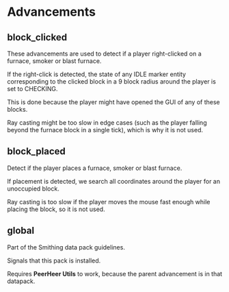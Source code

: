 # Advancements

## block_clicked
These advancements are used to detect if a player right-clicked on a furnace, smoker or blast furnace.

If the right-click is detected, the state of any IDLE marker entity corresponding to the clicked block in a 9 block radius around the player is set to CHECKING.

This is done because the player might have opened the GUI of any of these blocks.

Ray casting might be too slow in edge cases (such as the player falling beyond the furnace block in a single tick), which is why it is not used.

## block_placed
Detect if the player places a furnace, smoker or blast furnace.

If placement is detected, we search all coordinates around the player for an unoccupied block.

Ray casting is too slow if the player moves the mouse fast enough while placing the block, so it is not used.

## global
Part of the Smithing data pack guidelines.

Signals that this pack is installed.

Requires **PeerHeer Utils** to work, because the parent advancement is in that datapack.
